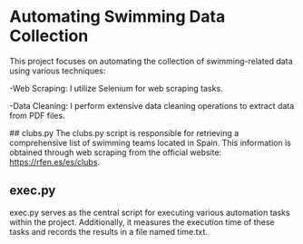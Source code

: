 # Automating Swimming Data Collection
This project focuses on automating the collection of swimming-related data using various techniques:

-Web Scraping: I utilize Selenium for web scraping tasks.

-Data Cleaning: I perform extensive data cleaning operations to extract data from PDF files.

## clubs.py
The clubs.py script is responsible for retrieving a comprehensive list of swimming teams located in Spain. This information is obtained through web scraping from the official website: https://rfen.es/es/clubs.

## exec.py
exec.py serves as the central script for executing various automation tasks within the project. Additionally, it measures the execution time of these tasks and records the results in a file named time.txt.